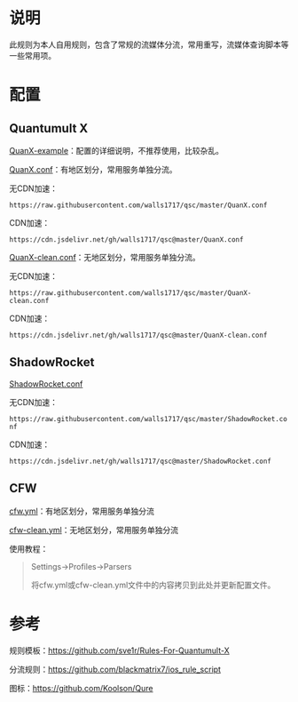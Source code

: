 # 说明
此规则为本人自用规则，包含了常规的流媒体分流，常用重写，流媒体查询脚本等一些常用项。

# 配置

## Quantumult X

[QuanX-example](https://raw.githubusercontent.com/walls1717/quanX-conf/master/QuanX-example)：配置的详细说明，不推荐使用，比较杂乱。

[QuanX.conf](https://raw.githubusercontent.com/walls1717/quanX-conf/master/QuanX.conf)：有地区划分，常用服务单独分流。

无CDN加速：

`https://raw.githubusercontent.com/walls1717/qsc/master/QuanX.conf`

CDN加速：

`https://cdn.jsdelivr.net/gh/walls1717/qsc@master/QuanX.conf`

[QuanX-clean.conf](https://raw.githubusercontent.com/walls1717/quanX-conf/master/QuanX-clean.conf)：无地区划分，常用服务单独分流。

无CDN加速：

`https://raw.githubusercontent.com/walls1717/qsc/master/QuanX-clean.conf`

CDN加速：

`https://cdn.jsdelivr.net/gh/walls1717/qsc@master/QuanX-clean.conf`

## ShadowRocket

[ShadowRocket.conf](https://raw.githubusercontent.com/walls1717/quanX-conf/master/QuanX.conf)

无CDN加速：

`https://raw.githubusercontent.com/walls1717/qsc/master/ShadowRocket.conf`

CDN加速：

`https://cdn.jsdelivr.net/gh/walls1717/qsc@master/ShadowRocket.conf`

## CFW

[cfw.yml](./cfw.yml)：有地区划分，常用服务单独分流

[cfw-clean.yml](./cfw-clean.yml)：无地区划分，常用服务单独分流

使用教程：

> Settings->Profiles->Parsers
>
> 将cfw.yml或cfw-clean.yml文件中的内容拷贝到此处并更新配置文件。

# 参考

规则模板：https://github.com/sve1r/Rules-For-Quantumult-X

分流规则：https://github.com/blackmatrix7/ios_rule_script

图标：https://github.com/Koolson/Qure